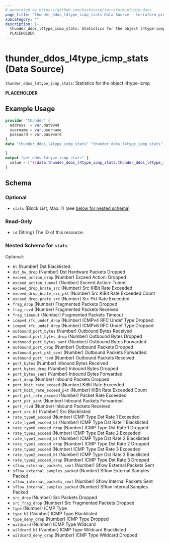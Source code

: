 ```yaml
---
# generated by https://github.com/hashicorp/terraform-plugin-docs
page_title: "thunder_ddos_l4type_icmp_stats Data Source - terraform-provider-thunder"
subcategory: ""
description: |-
  thunder_ddos_l4type_icmp_stats: Statistics for the object l4type-icmp
  PLACEHOLDER
---
```


# thunder_ddos_l4type_icmp_stats (Data Source)

`thunder_ddos_l4type_icmp_stats`: Statistics for the object l4type-icmp

__PLACEHOLDER__

## Example Usage

```terraform
provider "thunder" {
  address  = var.dut9049
  username = var.username
  password = var.password
}
data "thunder_ddos_l4type_icmp_stats" "thunder_ddos_l4type_icmp_stats" {

}
output "get_ddos_l4type_icmp_stats" {
  value = ["${data.thunder_ddos_l4type_icmp_stats.thunder_ddos_l4type_icmp_stats}"]
}
```

<!-- schema generated by tfplugindocs -->
## Schema

### Optional

- `stats` (Block List, Max: 1) (see [below for nested schema](#nestedblock--stats))

### Read-Only

- `id` (String) The ID of this resource.

<a id="nestedblock--stats"></a>
### Nested Schema for `stats`

Optional:

- `bl` (Number) Dst Blacklisted
- `dst_hw_drop` (Number) Dst Hardware Packets Dropped
- `exceed_action_drop` (Number) Exceed Action: Dropped
- `exceed_action_tunnel` (Number) Exceed Action: Tunnel
- `exceed_drop_brate_src` (Number) Src KiBit Rate Exceeded
- `exceed_drop_brate_src_pkt` (Number) Src KiBit Rate Exceeded Count
- `exceed_drop_prate_src` (Number) Src Pkt Rate Exceeded
- `frag_drop` (Number) Fragmented Packets Dropped
- `frag_rcvd` (Number) Fragmented Packets Received
- `frag_timeout` (Number) Fragmented Packets Timeout
- `icmpv4_rfc_undef_drop` (Number) ICMPv4 RFC Undef Type Dropped
- `icmpv6_rfc_undef_drop` (Number) ICMPv6 RFC Undef Type Dropped
- `outbound_port_bytes` (Number) Outbound Bytes Received
- `outbound_port_bytes_drop` (Number) Outbound Bytes Dropped
- `outbound_port_bytes_sent` (Number) Outbound Bytes Forwarded
- `outbound_port_drop` (Number) Outbound Packets Dropped
- `outbound_port_pkt_sent` (Number) Outbound Packets Forwarded
- `outbound_port_rcvd` (Number) Outbound Packets Received
- `port_bytes` (Number) Inbound Bytes Received
- `port_bytes_drop` (Number) Inbound Bytes Dropped
- `port_bytes_sent` (Number) Inbound Bytes Forwarded
- `port_drop` (Number) Inbound Packets Dropped
- `port_kbit_rate_exceed` (Number) KiBit Rate Exceeded
- `port_kbit_rate_exceed_pkt` (Number) KiBit Rate Exceeded Count
- `port_pkt_rate_exceed` (Number) Packet Rate Exceeded
- `port_pkt_sent` (Number) Inbound Packets Forwarded
- `port_rcvd` (Number) Inbound Packets Received
- `port_src_bl` (Number) Src Blacklisted
- `rate_type0_exceed` (Number) ICMP Type Dst Rate 1 Exceeded
- `rate_type0_exceed_bl` (Number) ICMP Type Dst Rate 1 Blacklisted
- `rate_type0_exceed_drop` (Number) ICMP Type Dst Rate 1 Dropped
- `rate_type1_exceed` (Number) ICMP Type Dst Rate 2 Exceeded
- `rate_type1_exceed_bl` (Number) ICMP Type Dst Rate 2 Blacklisted
- `rate_type1_exceed_drop` (Number) ICMP Type Dst Rate 2 Dropped
- `rate_type2_exceed` (Number) ICMP Type Dst Rate 3 Exceeded
- `rate_type2_exceed_bl` (Number) ICMP Type Dst Rate 3 Blacklisted
- `rate_type2_exceed_drop` (Number) ICMP Type Dst Rate 3 Dropped
- `sflow_external_packets_sent` (Number) Sflow External Packets Sent
- `sflow_external_samples_packed` (Number) Sflow External Samples Packed
- `sflow_internal_packets_sent` (Number) Sflow Internal Packets Sent
- `sflow_internal_samples_packed` (Number) Sflow Internal Samples Packed
- `src_drop` (Number) Src Packets Dropped
- `src_frag_drop` (Number) Src Fragmented Packets Dropped
- `type` (Number) ICMP Type
- `type_bl` (Number) ICMP Type Blacklisted
- `type_deny_drop` (Number) ICMP Type Dropped
- `wildcard` (Number) ICMP Type Wildcard
- `wildcard_bl` (Number) ICMP Type Wildcard Blacklisted
- `wildcard_deny_drop` (Number) ICMP Type Wildcard Dropped


